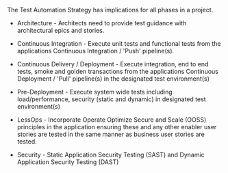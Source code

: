 The Test Automation Strategy has implications for all phases in a project.

- Architecture - Architects need to provide test guidance with architectural epics and stories.

- Continuous Integration - Execute unit tests and functional tests from the applications Continuous Integration / 'Push' pipeline(s).

- Continuous Delivery / Deployment - Execute integration, end to end tests, smoke and golden transactions from the applications Continuous Deployment / 'Pull' pipeline(s) in the designated test environment(s)

- Pre-Deployment - Execute system wide tests including load/performance, security (static and dynamic) in designated test environment(s)

- LessOps - Incorporate Operate Optimize Secure and Scale (OOSS) principles in the application ensuring these and any other enabler user stories are tested in the same manner as business user stories are tested.

- Security - Static Application Security Testing (SAST) and Dynamic Application Security Testing (DAST)